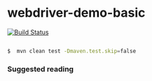 # webdriver-demo-basic

[![Build Status](https://travis-ci.org/henryqdineen/webdriver-demo.svg)](https://travis-ci.org/henryqdineen/webdriver-demo)

```sh

$  mvn clean test -Dmaven.test.skip=false
```

### Suggested reading
